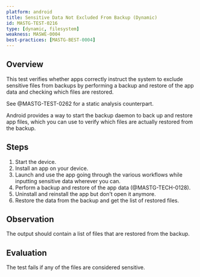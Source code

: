 ```yaml
---
platform: android
title: Sensitive Data Not Excluded From Backup (Dynamic)
id: MASTG-TEST-0216
type: [dynamic, filesystem]
weakness: MASWE-0004
best-practices: [MASTG-BEST-0004]
---
```


## Overview

This test verifies whether apps correctly instruct the system to exclude sensitive files from backups by performing a backup and restore of the app data and checking which files are restored.

See @MASTG-TEST-0262 for a static analysis counterpart.

Android provides a way to start the backup daemon to back up and restore app files, which you can use to verify which files are actually restored from the backup.

## Steps

1. Start the device.
2. Install an app on your device.
3. Launch and use the app going through the various workflows while inputting sensitive data wherever you can.
4. Perform a backup and restore of the app data (@MASTG-TECH-0128).
5. Uninstall and reinstall the app but don't open it anymore.
6. Restore the data from the backup and get the list of restored files.

## Observation

The output should contain a list of files that are restored from the backup.

## Evaluation

The test fails if any of the files are considered sensitive.
